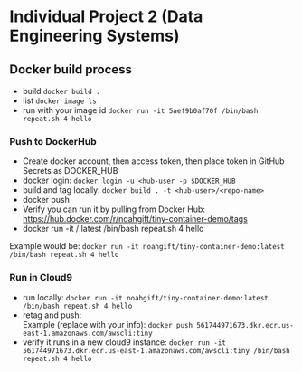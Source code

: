 # Individual Project 2 (Data Engineering Systems)

## Docker build process

* build `docker build .`
* list `docker image ls`
* run with your image id `docker run -it 5aef9b0af70f /bin/bash repeat.sh 4 hello`

### Push to DockerHub

* Create docker account, then access token, then place token in GitHub Secrets as DOCKER_HUB
* docker login: `docker login -u <hub-user -p $DOCKER_HUB`
* build and tag locally: `docker build . -t <hub-user>/<repo-name>`
* docker push 
* Verify you can run it by pulling from Docker Hub:  https://hub.docker.com/r/noahgift/tiny-container-demo/tags
* docker run -it <hub-user>/<repo-name>:latest /bin/bash repeat.sh 4 hello

Example would be:
`docker run -it noahgift/tiny-container-demo:latest /bin/bash repeat.sh 4 hello`

### Run in Cloud9

* run locally:  `docker run -it noahgift/tiny-container-demo:latest /bin/bash repeat.sh 4 hello`
* retag and push:  
Example (replace with your info): `docker push 561744971673.dkr.ecr.us-east-1.amazonaws.com/awscli:tiny`
* verify it runs in a new cloud9 instance: `docker run -it 561744971673.dkr.ecr.us-east-1.amazonaws.com/awscli:tiny /bin/bash repeat.sh 4 hello`